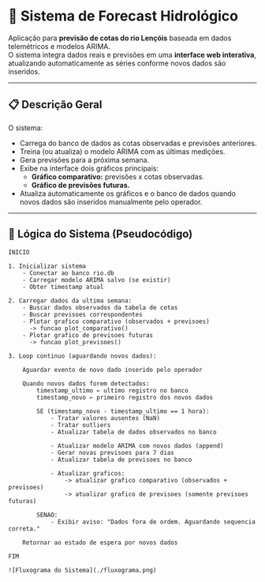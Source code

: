 # 🌊 Sistema de Forecast Hidrológico 

Aplicação para **previsão de cotas do rio Lençóis** baseada em dados telemétricos e modelos ARIMA.  
O sistema integra dados reais e previsões em uma **interface web interativa**, atualizando automaticamente as séries conforme novos dados são inseridos.

---

## 📋 Descrição Geral

O sistema:
- Carrega do banco de dados as cotas observadas e previsões anteriores.
- Treina (ou atualiza) o modelo ARIMA com as últimas medições.
- Gera previsões para a próxima semana.
- Exibe na interface dois gráficos principais:
  - **Gráfico comparativo:** previsões x cotas observadas.
  - **Gráfico de previsões futuras.**
- Atualiza automaticamente os gráficos e o banco de dados quando novos dados são inseridos manualmente pelo operador.

---

## 🧠 Lógica do Sistema (Pseudocódigo)

```text
INICIO

1. Inicializar sistema
    - Conectar ao banco rio.db
    - Carregar modelo ARIMA salvo (se existir)
    - Obter timestamp atual

2. Carregar dados da ultima semana:
    - Buscar dados observados da tabela de cotas
    - Buscar previsoes correspondentes
    - Plotar grafico comparativo (observados + previsoes)
      -> funcao plot_comparativo()
    - Plotar grafico de previsoes futuras
      -> funcao plot_previsoes()

3. Loop continuo (aguardando novos dados):

    Aguardar evento de novo dado inserido pelo operador

    Quando novos dados forem detectados:
        timestamp_ultimo ← ultimo registro no banco
        timestamp_novo ← primeiro registro dos novos dados

        SE (timestamp_novo - timestamp_ultimo == 1 hora):
            - Tratar valores ausentes (NaN)
            - Tratar outliers
            - Atualizar tabela de dados observados no banco

            - Atualizar modelo ARIMA com novos dados (append)
            - Gerar novas previsoes para 7 dias
            - Atualizar tabela de previsoes no banco

            - Atualizar graficos:
                -> atualizar grafico comparativo (observados + previsoes)
                -> atualizar grafico de previsoes (somente previsoes futuras)

        SENAO:
            - Exibir aviso: "Dados fora de ordem. Aguardando sequencia correta."

    Retornar ao estado de espera por novos dados

FIM

![Fluxograma do Sistema](./fluxograma.png)
